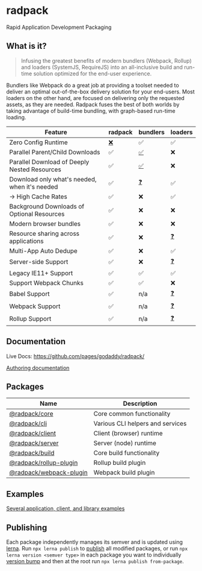 # radpack
Rapid Application Development Packaging


## What is it?

> Infusing the greatest benefits of modern bundlers (Webpack, Rollup) and loaders (SystemJS, RequireJS)
> into an all-inclusive build and run-time solution optimized for the end-user experience.

Bundlers like Webpack do a great job at providing a toolset needed to
deliver an optimal out-of-the-box delivery solution for your end-users.
Most loaders on the other hand, are focused on delivering only the requested
assets, as they are needed. Radpack fuses the best of both worlds
by taking advantage of build-time bundling, with graph-based run-time loading.

| Feature | radpack | bundlers | loaders |
| --- | --- | --- | --- |
| Zero Config Runtime | [:x:](# "radpack requires configuration that describes exports graph") | :white_check_mark: | :white_check_mark: |
| Parallel Parent/Child Downloads | :white_check_mark: | [:white_check_mark:](# "Everything is bundled in parent") | :x: |
| Parallel Download of Deeply Nested Resources | :white_check_mark: | [:white_check_mark:](# "Everything is bundled in parent") | :x: |
| Download only what's needed, when it's needed | :white_check_mark: | [:question:](# "Partial") | :white_check_mark: |
| -> High Cache Rates | :white_check_mark: | :x: | :white_check_mark: |
| Background Downloads of Optional Resources | :white_check_mark: | :x: | :x: |
| Modern browser bundles | :white_check_mark: | :x: | :x: |
| Resource sharing across applications | :white_check_mark: | :x: | [:question:](# "Possible but difficult") |
| Multi-App Auto Dedupe | :white_check_mark: | :x: | :white_check_mark: |
| Server-side Support | :white_check_mark: | :x: | [:question:](# "Minimal") |
| Legacy IE11+ Support | :white_check_mark: | :white_check_mark: | :white_check_mark: |
| Support Webpack Chunks | :white_check_mark: | :white_check_mark: | :x: |
| Babel Support | :white_check_mark: | n/a | [:question:](# "Not first class") |
| Webpack Support | :white_check_mark: | n/a | [:question:](# "Not first class") |
| Rollup Support | :white_check_mark: | n/a | [:question:](# "Not first class") |


## Documentation

Live Docs: https://github.com/pages/godaddy/radpack/

[Authoring documentation](./docs.md)


## Packages
| Name | Description |
| --- | --- |
| [@radpack/core](./packages/core/) | Core common functionality |
| [@radpack/cli](./packages/cli/) | Various CLI helpers and services |
| [@radpack/client](./packages/client/) | Client (browser) runtime |
| [@radpack/server](./packages/server/) | Server (node) runtime |
| [@radpack/build](./packages/build/) | Core build functionality |
| [@radpack/rollup-plugin](./packages/rollup-plugin/) | Rollup build plugin |
| [@radpack/webpack-plugin](./packages/webpack-plugin/) | Webpack build plugin |


## Examples
[Several application, client, and library examples](./examples/)


## Publishing
Each package independently manages its semver and is updated using [lerna](https://github.com/lerna/lerna). Run `npx lerna publish` to [publish](https://github.com/lerna/lerna/tree/main/commands/publish) all modified packages, or run `npx lerna version <semver type>` in each package you want to individually [version bump](https://github.com/lerna/lerna/tree/main/commands/version) and then at the root run `npx lerna publish from-package`.
